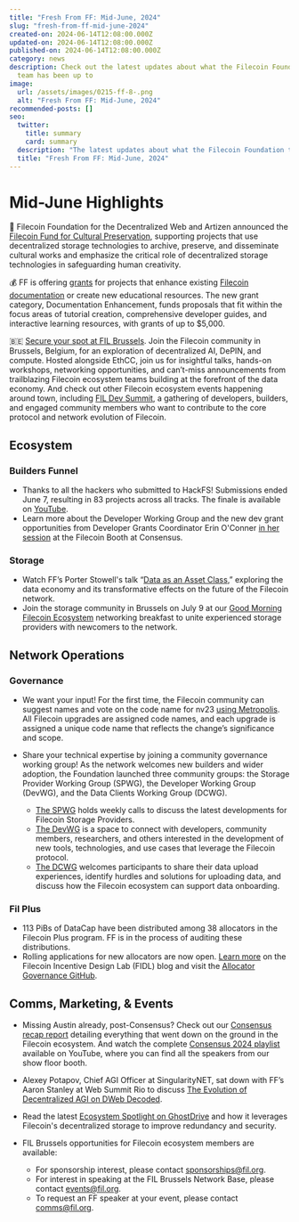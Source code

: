 ```yaml
---
title: "Fresh From FF: Mid-June, 2024"
slug: "fresh-from-ff-mid-june-2024"
created-on: 2024-06-14T12:08:00.000Z
updated-on: 2024-06-14T12:08:00.000Z
published-on: 2024-06-14T12:08:00.000Z
category: news
description: Check out the latest updates about what the Filecoin Foundation
  team has been up to
image:
  url: /assets/images/0215-ff-8-.png
  alt: "Fresh From FF: Mid-June, 2024"
recommended-posts: []
seo:
  twitter:
    title: summary
    card: summary
  description: "The latest updates about what the Filecoin Foundation team has been up to. "
  title: "Fresh From FF: Mid-June, 2024"
---
```


# Mid-June Highlights

🤝 Filecoin Foundation for the Decentralized Web and Artizen announced the [Filecoin Fund for Cultural Preservation](https://help.artizen.fund/en/articles/8736866-filecoin-fund-for-cultural-preservation?utm_source=upload.fil.org&utm_medium=referral&utm_campaign=3-takeaways-from-the-filecoin-community-at-consensus), supporting projects that use decentralized storage technologies to archive, preserve, and disseminate cultural works and emphasize the critical role of decentralized storage technologies in safeguarding human creativity.

💰 FF is offering [grants](https://fil.org/blog/help-us-improve-filecoin-docs-plus-how-to-receive-grant-funding-up-to-50-000) for projects that enhance existing [Filecoin documentation](https://docs.filecoin.io/) or create new educational resources. The new grant category, Documentation Enhancement, funds proposals that fit within the focus areas of tutorial creation, comprehensive developer guides, and interactive learning resources, with grants of up to $5,000.

🇧🇪 [Secure your spot at FIL Brussels](https://www.fil-brussels.io/?utm_source=upload.fil.org&utm_medium=referral&utm_campaign=3-takeaways-from-the-filecoin-community-at-consensus). Join the Filecoin community in Brussels, Belgium, for an exploration of decentralized AI, DePIN, and compute. Hosted alongside EthCC, join us for insightful talks, hands-on workshops, networking opportunities, and can’t-miss announcements from trailblazing Filecoin ecosystem teams building at the forefront of the data economy. And check out other Filecoin ecosystem events happening around town, including [FIL Dev Summit](https://www.fildev.io/FDS-4#schedule-ethbrussels), a gathering of developers, builders, and engaged community members who want to contribute to the core protocol and network evolution of Filecoin.

## Ecosystem

### Builders Funnel

- Thanks to all the hackers who submitted to HackFS! Submissions ended June 7, resulting in 83 projects across all tracks. The finale is available on [YouTube](https://ethglobal.tv/hackfs2024-finale-mio15).
- Learn more about the Developer Working Group and the new dev grant opportunities from Developer Grants Coordinator Erin O'Conner [in her session](https://youtu.be/DR9x67S0pZE?feature=shared) at the Filecoin Booth at Consensus.

### Storage

- Watch FF’s Porter Stowell's talk “[Data as an Asset Class](https://youtu.be/m26qmFOm23M?feature=shared),” exploring the data economy and its transformative effects on the future of the Filecoin network.
- Join the storage community in Brussels on July 9 at our [Good Morning Filecoin Ecosystem](https://lu.ma/t3w4g8i3) networking breakfast to unite experienced storage providers with newcomers to the network.

## Network Operations

### Governance

- We want your input! For the first time, the Filecoin community can suggest names and vote on the code name for nv23 [using Metropolis](https://metropolis.vote/dashboard/c/6pnapz4axv). All Filecoin upgrades are assigned code names, and each upgrade is assigned a unique code name that reflects the change’s significance and scope.
- Share your technical expertise by joining a community governance working group! As the network welcomes new builders and wider adoption, the Foundation launched three community groups: the Storage Provider Working Group (SPWG), the Developer Working Group (DevWG), and the Data Clients Working Group (DCWG).

  - [The SPWG](https://filecoinproject.slack.com/archives/C02GQUMFQVA) holds weekly calls to discuss the latest developments for Filecoin Storage Providers.
  - [The DevWG](https://github.com/filecoin-project/DeveloperWG) is a space to connect with developers, community members, researchers, and others interested in the development of new tools, technologies, and use cases that leverage the Filecoin protocol.
  - [The DCWG](dataclients@fil.org) welcomes participants to share their data upload experiences, identify hurdles and solutions for uploading data, and discuss how the Filecoin ecosystem can support data onboarding.

### Fil Plus

- 113 PiBs of DataCap have been distributed among 38 allocators in the Filecoin Plus program. FF is in the process of auditing these distributions.
- Rolling applications for new allocators are now open. [Learn more](https://blog.allocator.tech/2024/05/rolling-applications-are-open-for.html) on the Filecoin Incentive Design Lab (FIDL) blog and visit the [Allocator Governance GitHub](https://github.com/filecoin-project/Allocator-Governance).

## Comms, Marketing, & Events

- Missing Austin already, post-Consensus? Check out our [Consensus recap report](https://fil.org/blog/takeaways-from-the-filecoin-community-at-consensus-2024) detailing everything that went down on the ground in the Filecoin ecosystem. And watch the complete [Consensus 2024 playlist](https://youtube.com/playlist?list=PLp3zrT1ewY0mcIhhzARotj1gf-kL-OaF7&feature=shared) available on YouTube, where you can find all the speakers from our show floor booth.
- Alexey Potapov, Chief AGI Officer at SingularityNET, sat down with FF’s Aaron Stanley at Web Summit Rio to discuss [The Evolution of Decentralized AGI on DWeb Decoded](https://youtu.be/-sos3Ljogeo?feature=shared).
- Read the latest [Ecosystem Spotlight on GhostDrive](https://fil.org/blog/ecosystem-spotlight-ghostdrives-secure-decentralized-storage-now-on-mobile) and how it leverages Filecoin's decentralized storage to improve redundancy and security.
- FIL Brussels opportunities for Filecoin ecosystem members are available:

  - For sponsorship interest, please contact [sponsorships@fil.org](sponsorships@fil.org).
  - For interest in speaking at the FIL Brussels Network Base, please contact [events@fil.org](events@fil.org).
  - To request an FF speaker at your event, please contact [comms@fil.org](comms@fil.org).
